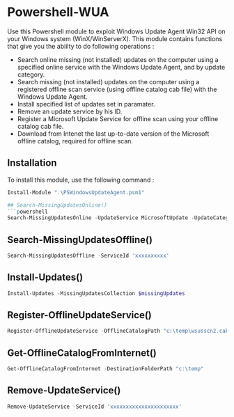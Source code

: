 # Powershell-WUA

Use this Powershell module to exploit Windows Update Agent Win32 API on your Windows system (WinX/WinServerX). This module contains functions that give you the abiilty to do following operations :
* Search online missing (not installed) updates on the computer using a specified online service with the Windows Update Agent, and by update category.
* Search missing (not installed) updates on the computer using a registered offline scan service (using offline catalog cab file) with the Windows Update Agent.
* Install specified list of updates set in paramater.
* Remove an update service by his ID.
* Register a Microsoft Update Service for offline scan using your offline catalog cab file.
* Download from Intenet the last up-to-date version of the Microsoft offline catalog, required for offline scan.

## Installation

To install this module, use the following command :

```powershell
Install-Module ".\PSWindowsUpdateAgent.psm1"

## Search-MissingUpdatesOnline()
```powershell
Search-MissingUpdatesOnline -UpdateService MicrosoftUpdate -UpdateCategory CriticalUpdates
```

## Search-MissingUpdatesOffline()
```powershell
Search-MissingUpdatesOffline -ServiceId 'xxxxxxxxxx'
```

## Install-Updates()
```powershell
Install-Updates -MissingUpdatesCollection $missingUpdates
```

## Register-OfflineUpdateService()
```powershell
Register-OfflineUpdateService -OfflineCatalogPath "c:\temp\wsusscn2.cab"
```

## Get-OfflineCatalogFromInternet()
```powershell
Get-OfflineCatalogFromInternet -DestinationFolderPath "c:\temp"
```

## Remove-UpdateService()
```powershell
Remove-UpdateService -ServiceId 'xxxxxxxxxxxxxxxxxxxxxx'
```
